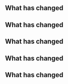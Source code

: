 ## What has changed

## What has changed

## What has changed

## What has changed

## What has changed
